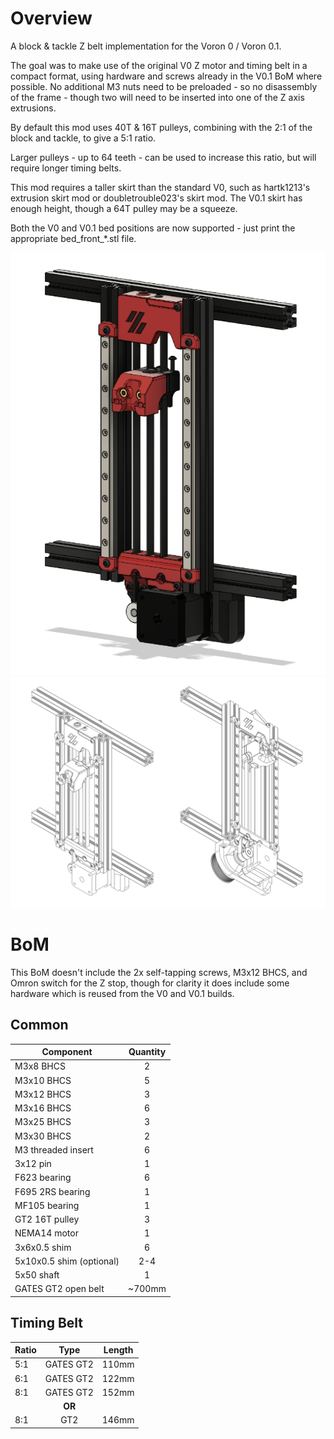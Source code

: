 # Overview
A block & tackle Z belt implementation for the Voron 0 / Voron 0.1.

The goal was to make use of the original V0 Z motor and timing belt in a compact format, using hardware and screws already in the V0.1 BoM where possible. No additional M3 nuts need to be preloaded - so no disassembly of the frame - though two will need to be inserted into one of the Z axis extrusions.

By default this mod uses 40T & 16T pulleys, combining with the 2:1 of the block and tackle, to give a 5:1 ratio.

Larger pulleys - up to 64 teeth - can be used to increase this ratio, but will require longer timing belts.

This mod requires a taller skirt than the standard V0, such as hartk1213's extrusion skirt mod or doubletrouble023's skirt mod.
The V0.1 skirt has enough height, though a 64T pulley may be a squeeze.

Both the V0 and V0.1 bed positions are now supported - just print the appropriate bed_front_\*.stl file.

![image](./Images/Block_and_Tackle_Z_Belt_Render.png)
![image](./Images/Block_and_Tackle_Z_Belt_Drawing.png)

# BoM
This BoM doesn't include the 2x self-tapping screws, M3x12 BHCS, and Omron switch for the Z stop, though for clarity it does include some hardware which is reused from the V0 and V0.1 builds.
## Common
Component | Quantity
--- | :-:
M3x8 BHCS | 2
M3x10 BHCS | 5
M3x12 BHCS | 3
M3x16 BHCS | 6
M3x25 BHCS | 3
M3x30 BHCS | 2
M3 threaded insert | 6
3x12 pin | 1
F623 bearing | 6
F695 2RS bearing | 1
MF105 bearing | 1
GT2 16T pulley | 3
NEMA14 motor | 1
3x6x0.5 shim | 6
5x10x0.5 shim (optional) | 2-4
5x50 shaft | 1
GATES GT2 open belt | ~700mm

## Timing Belt
Ratio | Type | Length
--- | :-: | ---
5:1 | GATES GT2 | 110mm
6:1 | GATES GT2 | 122mm
8:1 | GATES GT2 | 152mm
&nbsp; | **OR** | &nbsp;
8:1 | GT2 | 146mm
